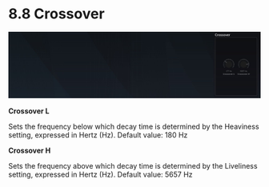 # 8.8 Crossover

![](../include/SpatRevolution_UserGuide_-158.jpg)

**Crossover L**

Sets the frequency below which decay time is determined by the Heaviness setting,
expressed in Hertz (Hz). Default value: 180 Hz

**Crossover H**

Sets the frequency above which decay time is determined by the Liveliness setting,
expressed in Hertz (Hz). Default value: 5657 Hz

